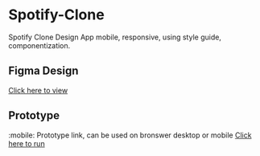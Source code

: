 # Spotify-Clone
Spotify Clone Design
App mobile, responsive, using style guide, componentization.

## Figma Design 
[Click here to view](https://www.figma.com/file/LKE3mqrGb2PQHvLGEWRqVS/Curso-UI%2FUX?t=8z0y1972mIkP2bAn-0)

## Prototype
:mobile: Prototype link, can be used on bronswer desktop or mobile
[Click here to run](https://www.figma.com/proto/LKE3mqrGb2PQHvLGEWRqVS/Curso-UI%2FUX?node-id=0%3A1)
